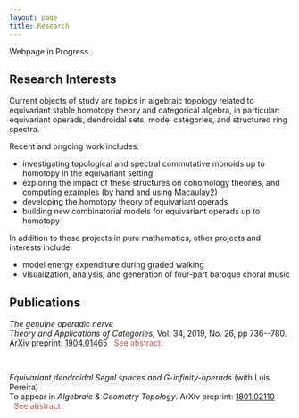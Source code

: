 ```yaml
---
layout: page
title: Research
---
```

    

<head>
<script language="javascript" type="text/javascript">
function showHide(shID) {
    if (document.getElementById(shID)) {
    if (document.getElementById(shID+'-show').style.display != 'none') {
    document.getElementById(shID+'-show').style.display = 'none';
    document.getElementById(shID).style.display = 'block';
    }
    else {
document.getElementById(shID+'-show').style.display = 'inline';
    document.getElementById(shID).style.display = 'none';
}
}
}
</script>

<style>
.more {
display: none;
border-top: 0px solid #666;
border-bottom: 0px solid #666; }
a.showLink, a.hideLink {
text-decoration: none;
color: #b75858;
padding-left: 8px;
background: transparent url(down.gif) no-repeat left; }
a.hideLink {
background: transparent url(up.gif) no-repeat left; }
a.showLink:hover, a.hideLink:hover {
border-bottom: 1px dotted #b75858; }
</style>
</head>
    

Webpage in Progress.

## Research Interests

Current objects of study are topics in algebraic topology related to equivariant stable homotopy theory and categorical algebra, in particular: equivariant operads, dendroidal sets, model categories, and structured ring spectra.

Recent and ongoing work includes:
* investigating topological and spectral commutative monoids up to homotopy in the equivariant setting
* exploring the impact of these structures on cohomology theories, and computing examples (by hand and using Macaulay2)
* developing the homotopy theory of equivariant operads
* building new combinatorial models for equivariant operads up to homotopy

In addition to these projects in pure mathematics, other projects and interests include:
* model energy expenditure during graded walking
* visualization, analysis, and generation of four-part baroque choral music

## Publications

*The genuine operadic nerve*<br>
_Theory and Applications of Categories_, Vol. 34, 2019, No. 26, pp 736--780.
 ArXiv preprint: [1904.01465](https://arxiv.org/abs/1904.01465)
 <a href="#" id="GenOpNerve-show" class="showLink" onclick="showHide('GenOpNerve');return false;">See abstract.</a>
 <div id="GenOpNerve" class="more">
We construct a generalization of the operadic nerve, providing a translation between the 1-categorical equivariant operadic world to the parametrized infinity-categorical perspective. This naturally factors through genuine equivariant operads, another model for homotopical equivariant operads. Moreover, we introduce the notion of a fibration of genuine equivariant operads, extending Grothendieck fibrations, and characterize the fibrant operads as the image of genuine equivariant symmetric monoidal categories. Finally, we show that under the operadic nerve, the image of genuine monoidal categories are G-symmetric monoidal G-infinity-categories.
<a href="#" id="GenOpNerve-hide" class="hideLink" onclick="showHide('GenOpNerve');return false;">Hide abstract.</a>
</div>

<br>

*Equivariant dendroidal Segal spaces and G-infinity-operads* (with Luis Pereira)<br>
To appear in _Algebraic & Geometry Topology_.
ArXiv preprint: [1801.02110](https://arxiv.org/abs/1801.02110)
<a href="#" id="EDSS-show" class="showLink" onclick="showHide('EDSS');return false;">See abstract.</a>
<div id="EDSS" class="more">
We introduce the analogues of the notions of complete Segal space and of Segal category in the context of equivariant operads with norm maps, and build model categories with these as the fibrant objects. We then show that these model categories are Quillen equivalent to each other and to the model category for $G$-$\infty$-operads built in a previous paper. Moreover, we establish variants of these results for the Blumberg-Hill indexing systems. In an appendix, we discuss Reedy categories in the equivariant context.
<a href="#" id="EDSS-hide" class="hideLink" onclick="showHide('EDSS');return false;">Hide abstract.</a>
</div>

